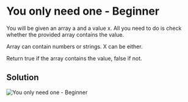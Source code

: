 # You only need one - Beginner

You will be given an array a and a value x. All you need to do is check whether the provided array contains the value.

Array can contain numbers or strings. X can be either.

Return true if the array contains the value, false if not.

## Solution

![You only need one - Beginner](https://user-images.githubusercontent.com/72667760/222214422-2e68e551-426f-4508-b88e-6e9b3653df14.png)
